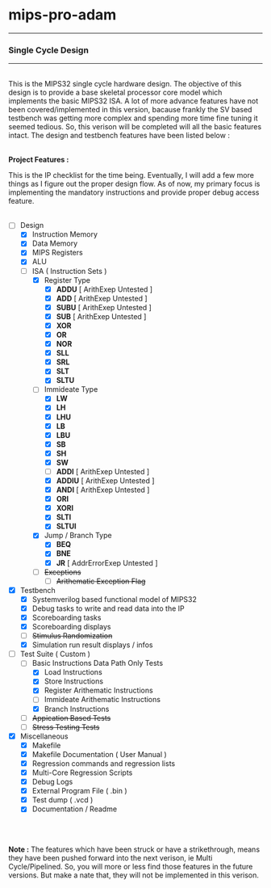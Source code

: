 # mips-pro-adam
------------------------
### Single Cycle Design
------------------------
<br />
This is the MIPS32 single cycle hardware design. The objective of this design is to provide a base skeletal processor core model which implements the basic MIPS32 ISA. A lot of more advance features have not been covered/implemented in this version, bacause frankly the SV based testbench was getting more complex and spending more time fine tuning it seemed tedious. So, this verison will be completed will all the basic features intact. The design and testbench features have been listed below :

<br />
<br />

<b>Project Features :</b><br />

This is the IP checklist for the time being. Eventually, I will add a few more things as I figure out the proper design flow. As of now, my primary focus is implementing the mandatory instructions and provide proper debug access feature.<br />
<br />

- [ ] Design
  - [X] Instruction Memory
  - [X] Data Memory
  - [X] MIPS Registers
  - [X] ALU
  - [ ] ISA ( Instruction Sets )
    - [X] Register Type
      - [X] **ADDU** [ ArithExep Untested ]
      - [X] **ADD** [ ArithExep Untested ]
      - [X] **SUBU** [ ArithExep Untested ]
      - [X] **SUB** [ ArithExep Untested ]
      - [X] **XOR**
      - [X] **OR**
      - [X] **NOR**
      - [X] **SLL**
      - [X] **SRL**
      - [X] **SLT**
      - [X] **SLTU**
    - [ ] Immideate Type
      - [X] **LW**
      - [X] **LH**
      - [X] **LHU**
      - [X] **LB**
      - [X] **LBU**
      - [X] **SB**
      - [X] **SH**
      - [X] **SW**
      - [ ] **ADDI** [ ArithExep Untested ]
      - [X] **ADDIU** [ ArithExep Untested ]
      - [X] **ANDI** [ ArithExep Untested ]
      - [X] **ORI**
      - [X] **XORI**
      - [X] **SLTI**
      - [X] **SLTUI**
    - [X] Jump / Branch Type
      - [X] **BEQ** 
      - [X] **BNE**
      - [X] **JR** [ AddrErrorExep Untested ]
    - [ ] ~~Exceptions~~
      - [ ] ~~Arithematic Exception Flag~~
- [X] Testbench
  - [X] Systemverilog based functional model of MIPS32
  - [X] Debug tasks to write and read data into the IP
  - [X] Scoreboarding tasks
  - [X] Scoreboarding displays
  - [ ] ~~Stimulus Randomization~~
  - [X] Simulation run result displays / infos
- [ ] Test Suite ( Custom )
  - [ ] Basic Instructions Data Path Only Tests
    - [X] Load Instructions
    - [X] Store Instructions
    - [X] Register Arithematic Instructions
    - [ ] Immideate Arithematic Instructions
    - [X] Branch Instructions
  - [ ] ~~Appication Based Tests~~
  - [ ] ~~Stress Testing Tests~~
- [X] Miscellaneous
  - [X] Makefile
  - [X] Makefile Documentation ( User Manual )
  - [X] Regression commands and regression lists
  - [X] Multi-Core Regression Scripts
  - [X] Debug Logs
  - [X] External Program File ( .bin )
  - [X] Test dump ( .vcd )
  - [X] Documentation / Readme
<br />
<br />

**Note :** The features which have been struck or have a strikethrough, means they have been pushed forward into the next verison, ie Multi Cycle/Pipelined. So, you will more or less find those features in the future versions. But make a nate that, they will not be implemented in this verison.

<br />
